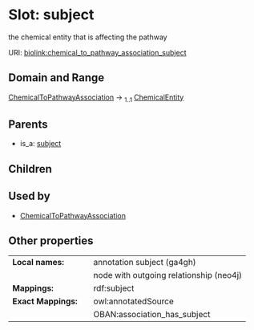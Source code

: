 
# Slot: subject


the chemical entity that is affecting the pathway

URI: [biolink:chemical_to_pathway_association_subject](https://w3id.org/biolink/chemical_to_pathway_association_subject)


## Domain and Range

[ChemicalToPathwayAssociation](ChemicalToPathwayAssociation.md) &#8594;  <sub>1..1</sub> [ChemicalEntity](ChemicalEntity.md)

## Parents

 *  is_a: [subject](subject.md)

## Children


## Used by

 * [ChemicalToPathwayAssociation](ChemicalToPathwayAssociation.md)

## Other properties

|  |  |  |
| --- | --- | --- |
| **Local names:** | | annotation subject (ga4gh) |
|  | | node with outgoing relationship (neo4j) |
| **Mappings:** | | rdf:subject |
| **Exact Mappings:** | | owl:annotatedSource |
|  | | OBAN:association_has_subject |

